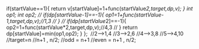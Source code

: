 if(startValue==1){
return v[startValue]=1+func(startValue*2,target,dp,v);
}
int op1;
int op2;
// if(dp[startValue-1]==-1){
op1=1+func(startValue-1,target,dp,v);//1,3
// }
// if(dp[startValue*2]==-1){
op2=1+func(startValue*2,target,dp,v);//4,3
// }
return dp[startValue]=min(op1,op2);
}
};
​
//2-->1,4
//3-->2,6
//4-->3,8
//5-->4,10
​
//target=n
//n+1 , n/2;
//odd = n+1
//even = n+1 , n/2;